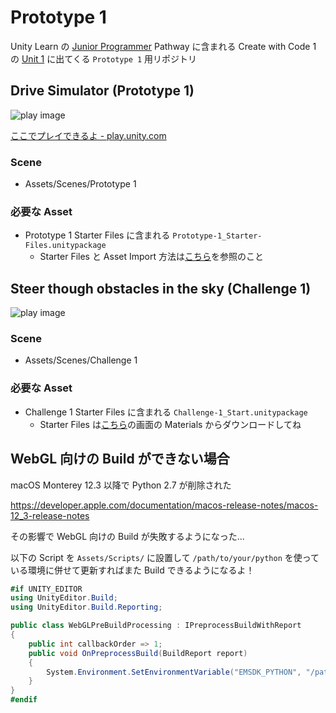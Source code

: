 # Prototype 1

Unity Learn の [Junior Programmer](https://learn.unity.com/pathway/junior-programmer) Pathway に含まれる Create with Code 1 の [Unit 1](https://learn.unity.com/project/unit-1-driving-simulation) に出てくる `Prototype 1` 用リポジトリ

## Drive Simulator (Prototype 1)

![play image](https://play-static.unity.com/20220531/p/images/a2727b6b-6aeb-4db6-b218-995a95474cda_Pasted_Image_2022_06_01_7_07.png)

[ここでプレイできるよ - play.unity.com](https://play.unity.com/mg/other/super-simple-driving-simulator)

### Scene

- Assets/Scenes/Prototype 1

### 必要な Asset

- Prototype 1 Starter Files に含まれる `Prototype-1_Starter-Files.unitypackage`
  - Starter Files と Asset Import 方法は[こちら](https://learn.unity.com/tutorial/set-up-your-first-project-in-unity#5cca0230edbc2a635ca5d6d2)を参照のこと

## Steer though obstacles in the sky (Challenge 1)

![play image]()

### Scene

- Assets/Scenes/Challenge 1

### 必要な Asset

- Challenge 1 Starter Files に含まれる `Challenge-1_Start.unitypackage`
  - Starter Files は[こちら](https://learn.unity.com/tutorial/challenge-1-steer-a-plane-through-obstacles-in-the-sky)の画面の Materials からダウンロードしてね

## WebGL 向けの Build ができない場合

macOS Monterey 12.3 以降で Python 2.7 が削除された

<https://developer.apple.com/documentation/macos-release-notes/macos-12_3-release-notes>

その影響で WebGL 向けの Build が失敗するようになった...

以下の Script を `Assets/Scripts/` に設置して `/path/to/your/python` を使っている環境に併せて更新すればまた Build できるようになるよ！

```csharp
#if UNITY_EDITOR
using UnityEditor.Build;
using UnityEditor.Build.Reporting;

public class WebGLPreBuildProcessing : IPreprocessBuildWithReport
{
    public int callbackOrder => 1;
    public void OnPreprocessBuild(BuildReport report)
    {
        System.Environment.SetEnvironmentVariable("EMSDK_PYTHON", "/path/to/your/python");
    }
}
#endif
```
